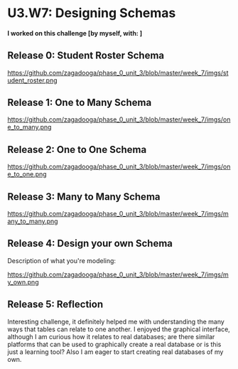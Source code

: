 # U3.W7: Designing Schemas


#### I worked on this challenge [by myself, with: ]


## Release 0: Student Roster Schema
https://github.com/zagadooga/phase_0_unit_3/blob/master/week_7/imgs/student_roster.png


## Release 1: One to Many Schema
https://github.com/zagadooga/phase_0_unit_3/blob/master/week_7/imgs/one_to_many.png


## Release 2: One to One Schema
https://github.com/zagadooga/phase_0_unit_3/blob/master/week_7/imgs/one_to_one.png


## Release 3: Many to Many Schema
https://github.com/zagadooga/phase_0_unit_3/blob/master/week_7/imgs/many_to_many.png


## Release 4: Design your own Schema
Description of what you're modeling: 

https://github.com/zagadooga/phase_0_unit_3/blob/master/week_7/imgs/my_own.png

## Release 5: Reflection

Interesting challenge, it definitely helped me with understanding the many ways that tables can relate to one another. I enjoyed the graphical interface, although I am curious how it relates to real databases; are there similar platforms that can be used to graphically create a real database or is this just a learning tool? Also I am eager to start creating real databases of my own.